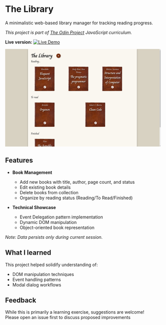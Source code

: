 # The Library

A minimalistic web-based library manager for tracking reading progress. 

*This project is part of [The Odin Project](https://www.theodinproject.com/) JavaScript curriculum.*

**Live version:** [![Live Demo](https://img.shields.io/badge/demo-live-green)](https://fran-dv.github.io/library/)

<img src="./images/site-preview.png" style="width:900px; height: auto;" alt="Library app preview">

## Features

- **Book Management**
  - Add new books with title, author, page count, and status
  - Edit existing book details
  - Delete books from collection
  - Organize by reading status (Reading/To Read/Finished)

- **Technical Showcase**
  - Event Delegation pattern implementation
  - Dynamic DOM manipulation
  - Object-oriented book representation

*Note: Data persists only during current session.*

## What I learned

This project helped solidify understanding of:
- DOM manipulation techniques
- Event handling patterns
- Modal dialog workflows

## Feedback

While this is primarily a learning exercise, suggestions are welcome!  
Please open an issue first to discuss proposed improvements